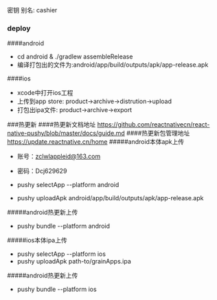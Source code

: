 密钥 别名: cashier

### deploy
####android
* cd android & ./gradlew assembleRelease
* 编译打包出的文件为:android/app/build/outputs/apk/app-release.apk

####ios
* xcode中打开ios工程
* 上传到app store: product->archive->distrution->upload
* 打包出ipa文件: product->archive->export

###热更新
####热更新文档地址 https://github.com/reactnativecn/react-native-pushy/blob/master/docs/guide.md
####热更新包管理地址 https://update.reactnative.cn/home
#####android本体apk上传
* 账号：zclwlappleid@163.com
* 密码：Dcj629629

* pushy selectApp --platform android
* pushy uploadApk android/app/build/outputs/apk/app-release.apk

#####android热更新上传
* pushy bundle --platform android

#####ios本体ipa上传
* pushy selectApp --platform ios
* pushy uploadApk path-to/grainApps.ipa

#####android热更新上传
* pushy bundle --platform ios








